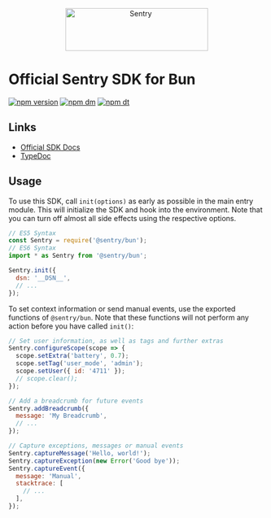 <p align="center">
  <a href="https://sentry.io/?utm_source=github&utm_medium=logo" target="_blank">
    <img src="https://sentry-brand.storage.googleapis.com/sentry-wordmark-dark-280x84.png" alt="Sentry" width="280" height="84">
  </a>
</p>

# Official Sentry SDK for Bun

[![npm version](https://img.shields.io/npm/v/@sentry/bun.svg)](https://www.npmjs.com/package/@sentry/bun)
[![npm dm](https://img.shields.io/npm/dm/@sentry/bun.svg)](https://www.npmjs.com/package/@sentry/bun)
[![npm dt](https://img.shields.io/npm/dt/@sentry/bun.svg)](https://www.npmjs.com/package/@sentry/bun)

## Links

- [Official SDK Docs](https://docs.sentry.io/quickstart/)
- [TypeDoc](http://getsentry.github.io/sentry-javascript/)

## Usage

To use this SDK, call `init(options)` as early as possible in the main entry module. This will initialize the SDK and
hook into the environment. Note that you can turn off almost all side effects using the respective options.

```javascript
// ES5 Syntax
const Sentry = require('@sentry/bun');
// ES6 Syntax
import * as Sentry from '@sentry/bun';

Sentry.init({
  dsn: '__DSN__',
  // ...
});
```

To set context information or send manual events, use the exported functions of `@sentry/bun`. Note that these
functions will not perform any action before you have called `init()`:

```javascript
// Set user information, as well as tags and further extras
Sentry.configureScope(scope => {
  scope.setExtra('battery', 0.7);
  scope.setTag('user_mode', 'admin');
  scope.setUser({ id: '4711' });
  // scope.clear();
});

// Add a breadcrumb for future events
Sentry.addBreadcrumb({
  message: 'My Breadcrumb',
  // ...
});

// Capture exceptions, messages or manual events
Sentry.captureMessage('Hello, world!');
Sentry.captureException(new Error('Good bye'));
Sentry.captureEvent({
  message: 'Manual',
  stacktrace: [
    // ...
  ],
});
```
